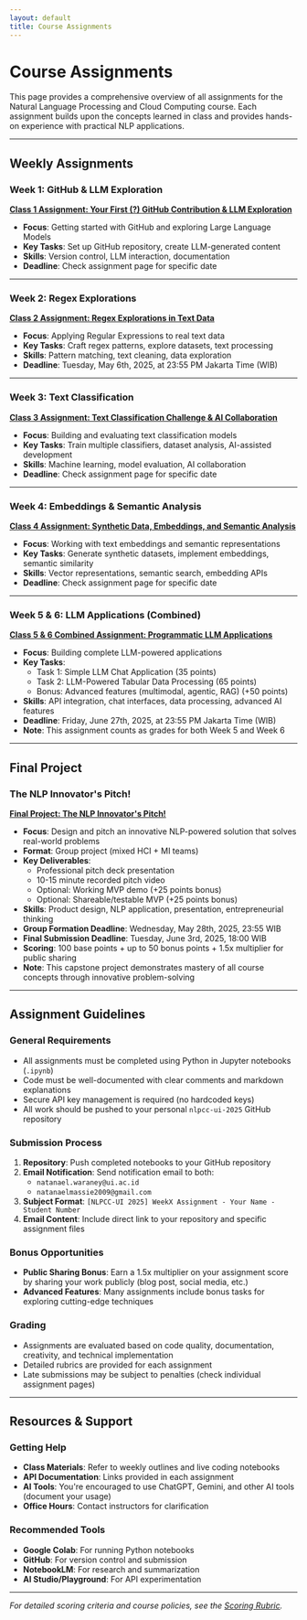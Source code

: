 ```yaml
---
layout: default
title: Course Assignments
---
```


# Course Assignments

This page provides a comprehensive overview of all assignments for the Natural Language Processing and Cloud Computing course. Each assignment builds upon the concepts learned in class and provides hands-on experience with practical NLP applications.

---

## Weekly Assignments

### Week 1: GitHub & LLM Exploration
**[Class 1 Assignment: Your First (?) GitHub Contribution & LLM Exploration](class1-assignment.md)**

- **Focus**: Getting started with GitHub and exploring Large Language Models
- **Key Tasks**: Set up GitHub repository, create LLM-generated content
- **Skills**: Version control, LLM interaction, documentation
- **Deadline**: Check assignment page for specific date

---

### Week 2: Regex Explorations
**[Class 2 Assignment: Regex Explorations in Text Data](class2-assignment.md)**

- **Focus**: Applying Regular Expressions to real text data
- **Key Tasks**: Craft regex patterns, explore datasets, text processing
- **Skills**: Pattern matching, text cleaning, data exploration
- **Deadline**: Tuesday, May 6th, 2025, at 23:55 PM Jakarta Time (WIB)

---

### Week 3: Text Classification
**[Class 3 Assignment: Text Classification Challenge & AI Collaboration](class3-assignment.md)**

- **Focus**: Building and evaluating text classification models
- **Key Tasks**: Train multiple classifiers, dataset analysis, AI-assisted development
- **Skills**: Machine learning, model evaluation, AI collaboration
- **Deadline**: Check assignment page for specific date

---

### Week 4: Embeddings & Semantic Analysis
**[Class 4 Assignment: Synthetic Data, Embeddings, and Semantic Analysis](class4-assignment.md)**

- **Focus**: Working with text embeddings and semantic representations
- **Key Tasks**: Generate synthetic datasets, implement embeddings, semantic similarity
- **Skills**: Vector representations, semantic search, embedding APIs
- **Deadline**: Check assignment page for specific date

---

### Week 5 & 6: LLM Applications (Combined)
**[Class 5 & 6 Combined Assignment: Programmatic LLM Applications](class56-assignment.md)**

- **Focus**: Building complete LLM-powered applications
- **Key Tasks**: 
  - Task 1: Simple LLM Chat Application (35 points)
  - Task 2: LLM-Powered Tabular Data Processing (65 points)
  - Bonus: Advanced features (multimodal, agentic, RAG) (+50 points)
- **Skills**: API integration, chat interfaces, data processing, advanced AI features
- **Deadline**: Friday, June 27th, 2025, at 23:55 PM Jakarta Time (WIB)
- **Note**: This assignment counts as grades for both Week 5 and Week 6

---

## Final Project

### The NLP Innovator's Pitch!
**[Final Project: The NLP Innovator's Pitch!](final-assignment.md)**

- **Focus**: Design and pitch an innovative NLP-powered solution that solves real-world problems
- **Format**: Group project (mixed HCI + MI teams)
- **Key Deliverables**:
  - Professional pitch deck presentation
  - 10-15 minute recorded pitch video
  - Optional: Working MVP demo (+25 points bonus)
  - Optional: Shareable/testable MVP (+25 points bonus)
- **Skills**: Product design, NLP application, presentation, entrepreneurial thinking
- **Group Formation Deadline**: Wednesday, May 28th, 2025, 23:55 WIB
- **Final Submission Deadline**: Tuesday, June 3rd, 2025, 18:00 WIB
- **Scoring**: 100 base points + up to 50 bonus points + 1.5x multiplier for public sharing
- **Note**: This capstone project demonstrates mastery of all course concepts through innovative problem-solving

---

## Assignment Guidelines

### General Requirements
- All assignments must be completed using Python in Jupyter notebooks (`.ipynb`)
- Code must be well-documented with clear comments and markdown explanations
- Secure API key management is required (no hardcoded keys)
- All work should be pushed to your personal `nlpcc-ui-2025` GitHub repository

### Submission Process
1. **Repository**: Push completed notebooks to your GitHub repository
2. **Email Notification**: Send notification email to both:
   - `natanael.waraney@ui.ac.id`
   - `natanaelmassie2009@gmail.com`
3. **Subject Format**: `[NLPCC-UI 2025] WeekX Assignment - Your Name - Student Number`
4. **Email Content**: Include direct link to your repository and specific assignment files

### Bonus Opportunities
- **Public Sharing Bonus**: Earn a 1.5x multiplier on your assignment score by sharing your work publicly (blog post, social media, etc.)
- **Advanced Features**: Many assignments include bonus tasks for exploring cutting-edge techniques

### Grading
- Assignments are evaluated based on code quality, documentation, creativity, and technical implementation
- Detailed rubrics are provided for each assignment
- Late submissions may be subject to penalties (check individual assignment pages)

---

## Resources & Support

### Getting Help
- **Class Materials**: Refer to weekly outlines and live coding notebooks
- **API Documentation**: Links provided in each assignment
- **AI Tools**: You're encouraged to use ChatGPT, Gemini, and other AI tools (document your usage)
- **Office Hours**: Contact instructors for clarification

### Recommended Tools
- **Google Colab**: For running Python notebooks
- **GitHub**: For version control and submission
- **NotebookLM**: For research and summarization
- **AI Studio/Playground**: For API experimentation

---

*For detailed scoring criteria and course policies, see the [Scoring Rubric](scoring-rubric.md).* 